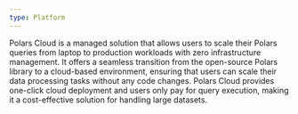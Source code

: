 ```yaml
---
type: Platform
---
```


Polars Cloud is a managed solution that allows users to scale their Polars queries from laptop to production workloads with zero infrastructure management. It offers a seamless transition from the open-source Polars library to a cloud-based environment, ensuring that users can scale their data processing tasks without any code changes. Polars Cloud provides one-click cloud deployment and users only pay for query execution, making it a cost-effective solution for handling large datasets.